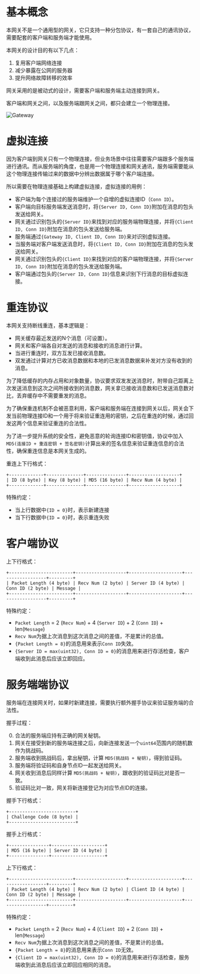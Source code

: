 基本概念
========

本网关不是一个通用型的网关，它只支持一种分包协议，有一套自己的通讯协议，需要配套的客户端和服务端才能使用。

本网关的设计目的有以下几点：

1. 复用客户端网络连接
2. 减少暴露在公网的服务器
3. 提升网络故障转移的效率

网关采用的是被动式的设计，需要客户端和服务端主动连接到网关。

客户端和网关之间，以及服务端跟网关之间，都只会建立一个物理连接。

![Gateway](https://raw.githubusercontent.com/fastgo/gateway/master/gateway.png)

虚拟连接
========

因为客户端到网关只有一个物理连接，但业务场景中往往需要客户端跟多个服务端进行通讯。而从服务端的角度，也是用一个物理连接和网关通讯，服务端需要能从这个物理连接传输过来的数据中分辨出数据属于哪个客户端连接。

所以需要在物理连接基础上构建虚拟连接，虚拟连接的用例：

+ 客户端为每个连接过的服务端维护一个自增的虚拟连接ID（`Conn ID`）。
+ 客户端向目标服务端发送消息时，将`{Server ID, Conn ID}`附加在消息的包头发送给网关。
+ 网关通过识别包头的`{Server ID}`来找到对应的服务端物理连接，并将`{Client ID, Conn ID}`附加在消息的包头发送给服务端。
+ 服务端通过`{Gateway ID, Client ID, Conn ID}`来对识别虚拟连接。
+ 当服务端对客户端发送消息时，将`{Client ID, Conn ID}`附加在消息的包头发送给网关。
+ 网关通过识别包头的`{Client ID}`来找到对应的客户端物理连接，并将`{Server ID, Conn ID}`附加在消息的包头发送给服务端。
+ 客户端通过包头的`{Server ID, Conn ID}`信息来识别下行消息的目标虚拟连接。

重连协议
========

本网关支持断线重连，基本逻辑是：

+ 网关缓存最近发送的N个消息（可设置）。
+ 网关和客户端各自对发送的消息和接收的消息进行计算。
+ 当进行重连时，双方互发已接收消息数。
+ 双发通过计算对方已收消息数据和本地的已发消息数据来补发对方没有收到的消息。

为了降低缓存的内存占用和对象数量，协议要求双发发送消息时，附带自己距离上次发送消息到这次之间所接收到的消息数，网关拿已接收消息数和已发送消息数对比，丢弃缓存中不需要重发的消息。

为了确保重连机制不会被恶意利用，客户端和服务端在连接到网关以后，网关会下发当前物理连接ID和一个用于将来验证重连用的密钥，之后在重连的时候，通过回发这两个信息来验证重连的合法性。

为了进一步提升系统的安全性，避免恶意的轮询连接ID和密钥值，协议中加入`MD5(连接ID + 重连密钥 + 签名密钥)`计算出来的签名信息来验证重连信息的合法性，确保重连信息是本网关生成的。

重连上下行格式：

```
+-------------+--------------+---------------+-------------------+
| ID (8 byte) | Key (8 byte) | MD5 (16 byte) | Recv Num (4 byte) |
+-------------+--------------+---------------+-------------------+
```

特殊约定：

+ 当上行数据中`{ID = 0}`时，表示新建连接
+ 当下行数据中`{ID = 0}`时，表示重连失败

客户端协议
==========

上下行格式：

```
+------------------------+-------------------+--------------------+------------------+---------+
| Packet Length (4 byte) | Recv Num (2 byte) | Server ID (4 byte) | Conn ID (2 byte) | Message |
+------------------------+-------------------+--------------------+------------------+---------+
```

特殊约定：

+ `Packet Length` = 2 (`Recv Num`) + 4 (`Server ID`) + 2 (`Conn ID`) + len(`Message`)
+ `Recv Num`为据上次消息到这次消息之间的差值，不是累计的总值。
+ `{Packet Length = 8}`的消息用来表示`Conn ID`失效。
+ `{Server ID = max(uint32), Conn ID = 0}`的消息用来进行存活检查，客户端收到此消息后应该立即回应。

服务端端协议
============

服务端在连接网关时，如果时新建连接，需要执行额外握手协议来验证服务端的合法性。

握手过程：

0. 合法的服务端应持有正确的网关秘钥。
1. 网关在接受到新的服务端连接之后，向新连接发送一个`uint64`范围内的随机数作为挑战码。
2. 服务端收到挑战码后，拿出秘钥，计算 `MD5(挑战码 + 秘钥)`，得到验证码。
3. 服务端将验证码和自身节点ID一起发送给网关。
4. 网关收到消息后同样计算 `MD5(挑战码 + 秘钥)`，跟收到的验证码比对是否一致。
5. 验证码比对一致，网关将新连接登记为对应节点ID的连接。

握手下行格式：

```
+-------------------------+
| Challenge Code (8 byte) |
+-------------------------+
```

握手上行格式：

```
+---------------+--------------------+
| MD5 (16 byte) | Server ID (4 byte) |
+---------------+--------------------+
```

上下行格式：

```
+------------------------+-------------------+--------------------+------------------+---------+
| Packet Length (4 byte) | Recv Num (2 byte) | Client ID (4 byte) | Conn ID (2 byte) | Message |
+------------------------+-------------------+--------------------+------------------+---------+
```

特殊约定：

+ `Packet Length` = 2 (`Recv Num`) + 4 (`Client ID`) + 2 (`Conn ID`) + len(`Message`)
+ `Recv Num`为据上次消息到这次消息之间的差值，不是累计的总值。
+ `{Packet Length = 8}`的消息用来表示`Conn ID`无效。
+ `{Client ID = max(uint32), Conn ID = 0}`的消息用来进行存活检查，服务端收到此消息后应该立即回应相同的消息。
